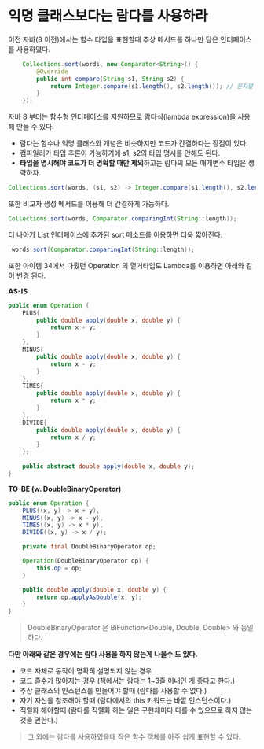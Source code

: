 # 익명 클래스보다는 람다를 사용하라



이전 자바(8 이전)에서는 함수 타입을 표현할때 추상 메서드를 하나만 담은 인터페이스를 사용하였다.

```java
    Collections.sort(words, new Comparator<String>() {
        @Override
        public int compare(String s1, String s2) {
            return Integer.compare(s1.length(), s2.length()); // 문자열 길이 기준 정렬
        }
    });
```



자바 8 부터는 함수형 인터페이스를 지원하므로 람다식(lambda expression)을 사용해 만들 수 있다.

- 람다는 함수나 익명 클래스와 개념은 비슷하지만 코드가 간결하다는 장점이 있다.
- 컴파일러가 타입 추론이 가능하기에 s1, s2의 타입 명시를 안해도 된다.
- **타입을 명시해야 코드가 더 명확할 때만 제외**하고는 람다의 모든 매개변수 타입은 생략하자.

```java
Collections.sort(words, (s1, s2) -> Integer.compare(s1.length(), s2.length()));
```



또한 비교자 생성 메서드를 이용해 더 간결하게 가능하다.

```java
Collections.sort(words, Comparator.comparingInt(String::length));
```



더 나아가 List 인터페이스에 추가된 sort 메소드를 이용하면 더욱 짧아진다.

```java
 words.sort(Comparator.comparingInt(String::length));
```

 



또한 아이템 34에서 다뤘던 Operation 의 열거타입도 Lambda를 이용하면 아래와 같이 변경 된다.

**AS-IS**

```java
public enum Operation {
    PLUS{
        public double apply(double x, double y) {
            return x + y;
        }
    }, 
    MINUS{
        public double apply(double x, double y) {
            return x - y;
        }
    }, 
    TIMES{
        public double apply(double x, double y) {
            return x * y;
        }
    }, 
    DIVIDE{
        public double apply(double x, double y) {
            return x / y;
        }
    };
    
    public abstract double apply(double x, double y);    
}
```



**TO-BE (w. DoubleBinaryOperator)**

```java
public enum Operation {
    PLUS((x, y) -> x + y),
    MINUS((x, y) -> x - y),
    TIMES((x, y) -> x * y),
    DIVIDE((x, y) -> x / y);

    private final DoubleBinaryOperator op;

    Operation(DoubleBinaryOperator op) {
        this.op = op;
    }

    public double apply(double x, double y) {
        return op.applyAsDouble(x, y);
    }
}
```

> DoubleBinaryOperator 은 BiFunction<Double, Double, Double> 와 동일하다.



**다만 아래와 같은 경우에는 람다 사용을 하지 않는게 나을수 도 있다.**

- 코드 자체로 동작이 명확히 설명되지 않는 경우
- 코드 줄수가 많아지는 경우 (책에서는 람다는 1~3줄 이내인 게 좋다고 한다.)
- 추상 클래스의 인스턴스를 만들어야 할때 (람다를 사용할 수 없다.)
- 자기 자신을 참조해야 할때 (람다에서의 this 키워드는 바깥 인스턴스이다.)
- 직렬화 해야할때 (람다를 직렬화 하는 일은 구현체마다 다를 수 있으므로 하지 않는 것을 권한다.)





> 그 외에는 람다를 사용하였을때 작은 함수 객체를 아주 쉽게 표현할 수 있다.

